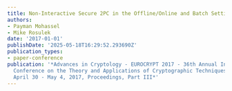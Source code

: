 ```yaml
---
title: Non-Interactive Secure 2PC in the Offline/Online and Batch Settings
authors:
- Payman Mohassel
- Mike Rosulek
date: '2017-01-01'
publishDate: '2025-05-18T16:29:52.293690Z'
publication_types:
- paper-conference
publication: '*Advances in Cryptology - EUROCRYPT 2017 - 36th Annual International
  Conference on the Theory and Applications of Cryptographic Techniques, Paris, France,
  April 30 - May 4, 2017, Proceedings, Part III*'
---
```

